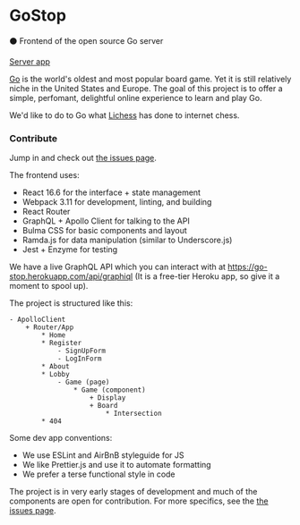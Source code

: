 # GoStop
:black_circle: Frontend of the open source Go server

[Server app](https://github.com/camirmas/go-stop-server)

[Go](https://en.wikipedia.org/wiki/Go_(game)) is the world's oldest and most popular board game. Yet it is still relatively niche in the United States and Europe. The goal of this project is to offer a simple, perfomant, delightful online experience to learn and play Go. 

We'd like to do to Go what [Lichess](https://lichess.org/) has done to internet chess.

### Contribute

Jump in and check out [the issues page](https://github.com/ianwessen/go-stop-client/issues).

The frontend uses:

* React 16.6 for the interface + state management
* Webpack 3.11 for development, linting, and building
* React Router
* GraphQL + Apollo Client for talking to the API
* Bulma CSS for basic components and layout
* Ramda.js for data manipulation (similar to Underscore.js)
* Jest + Enzyme for testing

We have a live GraphQL API which you can interact with at https://go-stop.herokuapp.com/api/graphiql (It is a free-tier Heroku app, so give it a moment to spool up).

The project is structured like this:

```
- ApolloClient
    + Router/App
        * Home
        * Register
            - SignUpForm
            - LogInForm
        * About
        * Lobby
            - Game (page)
                * Game (component)
                    + Display
                    + Board
                        * Intersection
        * 404
```

Some dev app conventions:

* We use ESLint and AirBnB styleguide for JS
* We like Prettier.js and use it to automate formatting
* We prefer a terse functional style in code

The project is in very early stages of development and much of the components are open for contribution. For more specifics, see the [the issues page](https://github.com/ianwessen/go-stop-client/issues).
